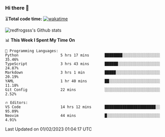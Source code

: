 ### Hi there 👋

⏳**Total code time:** [![wakatime](https://wakatime.com/badge/user/2cbd8003-b8b8-4565-92d7-ad9c23ff1846.svg)](https://wakatime.com/@2cbd8003-b8b8-4565-92d7-ad9c23ff1846)

<img src="https://github-readme-stats.vercel.app/api?username=redfrogsss&show_icons=true" alt="redfrogsss's Github stats"></img>

<!--START_SECTION:waka-->
📊 **This Week I Spent My Time On** 

```text
💬 Programming Languages: 
Python                   5 hrs 17 mins       ████████░░░░░░░░░░░░░░░░░   35.46% 
TypeScript               3 hrs 43 mins       ██████░░░░░░░░░░░░░░░░░░░   24.87% 
Markdown                 3 hrs 1 min         █████░░░░░░░░░░░░░░░░░░░░   20.19% 
YAML                     1 hr 40 mins        ██░░░░░░░░░░░░░░░░░░░░░░░   11.18% 
Git Config               22 mins             ░░░░░░░░░░░░░░░░░░░░░░░░░   2.52%

🔥 Editors: 
VS Code                  14 hrs 12 mins      ███████████████████████░░   95.09% 
Neovim                   44 mins             █░░░░░░░░░░░░░░░░░░░░░░░░   4.91%

```


 Last Updated on 01/02/2023 01:04:17 UTC
<!--END_SECTION:waka-->
